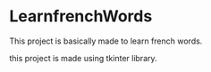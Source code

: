 # LearnfrenchWords

This project is basically made to learn french words.

this project is made using tkinter library.
